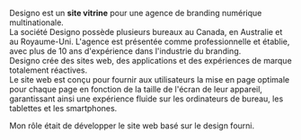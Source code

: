 Designo est un **site vitrine** pour une agence de branding numérique multinationale.  
La société Designo possède plusieurs bureaux au Canada, en Australie et au Royaume-Uni. L'agence est présentée comme professionnelle et établie, avec plus de 10 ans d'expérience dans l'industrie du branding.  
Designo crée des sites web, des applications et des expériences de marque totalement réactives.  
Le site web est conçu pour fournir aux utilisateurs la mise en page optimale pour chaque page en fonction de la taille de l'écran de leur appareil, garantissant ainsi une expérience fluide sur les ordinateurs de bureau, les tablettes et les smartphones.

Mon rôle était de développer le site web basé sur le design fourni.
